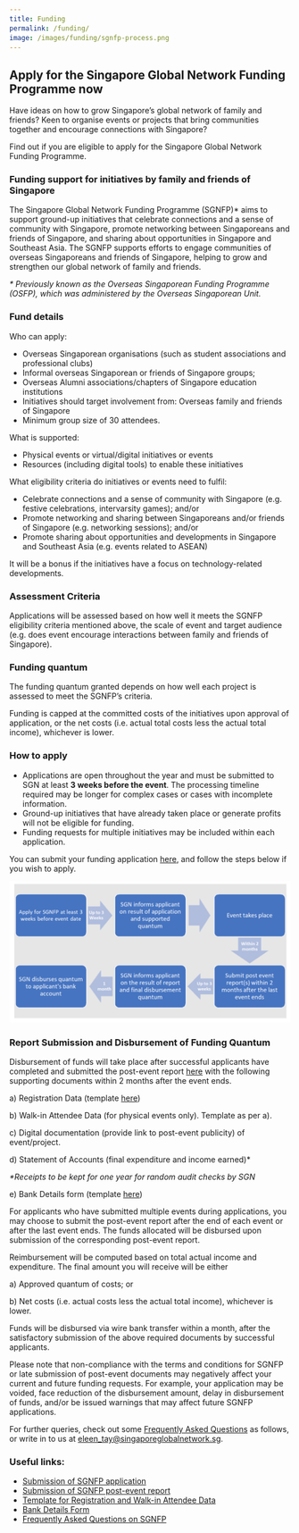 ```yaml
---
title: Funding
permalink: /funding/
image: /images/funding/sgnfp-process.png
---
```


## Apply for the Singapore Global Network Funding Programme now

Have ideas on how to grow Singapore’s global network of family and friends? Keen to organise events or projects that bring communities together and encourage connections with Singapore? 

Find out if you are eligible to apply for the Singapore Global Network Funding Programme.

### Funding support for initiatives by family and friends of Singapore

The Singapore Global Network Funding Programme (SGNFP)* aims to support ground-up initiatives that celebrate connections and a sense of community with Singapore, promote networking between Singaporeans and friends of Singapore, and sharing about opportunities in Singapore and Southeast Asia. The SGNFP supports efforts to engage communities of overseas Singaporeans and friends of Singapore, helping to grow and strengthen our global network of family and friends.  

_* Previously known as the Overseas Singaporean Funding Programme (OSFP), which was administered by the Overseas Singaporean Unit._ 


### Fund details

Who can apply:

-	Overseas Singaporean organisations (such as student associations and professional clubs)
-	Informal overseas Singaporean or friends of Singapore groups;
-	Overseas Alumni associations/chapters of Singapore education institutions
-	Initiatives should target involvement from: Overseas family and friends of Singapore
-	Minimum group size of 30 attendees. 

What is supported:

-	Physical events or virtual/digital initiatives or events 
-	Resources (including digital tools) to enable these initiatives 

What eligibility criteria do initiatives or events need to fulfil: 

-	Celebrate connections and a sense of community with Singapore (e.g. festive celebrations, intervarsity games); and/or
-	Promote networking and sharing between Singaporeans and/or friends of Singapore (e.g. networking sessions); and/or
-	Promote sharing about opportunities and developments in Singapore and Southeast Asia (e.g. events related to ASEAN)   

It will be a bonus if the initiatives have a focus on technology-related developments.

    
### Assessment Criteria

Applications will be assessed based on how well it meets the SGNFP eligibility criteria mentioned above, the scale of event and target audience (e.g. does event encourage interactions between family and friends of Singapore). 
    
### Funding quantum
    
The funding quantum granted depends on how well each project is assessed to meet the SGNFP’s criteria. 

Funding is capped at the committed costs of the initiatives upon approval of application, or the net costs (i.e. actual total costs less the actual total income), whichever is lower.

### How to apply

-	Applications are open throughout the year and must be submitted to SGN at least **3 weeks before the event**. The processing timeline required may be longer for complex cases or cases with incomplete information.  
-	Ground-up initiatives that have already taken place or generate profits will not be eligible for funding. 
-	Funding requests for multiple initiatives may be included within each application.  
 
You can submit your funding application [here](https://form.gov.sg/5ecc7b04acd2650011515f0d), and follow the steps below if you wish to apply. 

![image](/images/funding/sgnfp-process.png)


### Report Submission and Disbursement of Funding Quantum

Disbursement of funds will take place after successful applicants have completed and submitted the post-event report [here](https://form.gov.sg/5ecc7be90a6127001147cf0f) with the following supporting documents within 2 months after the event ends.

a)	Registration Data (template [here](https://edbsing-my.sharepoint.com/:x:/g/personal/eleen_tay_edb_sg/EbL4Y0pZLyJNiyQ5DTYwzoUBkonOV11ktARfm6hLvWYFNg))

b)	Walk-in Attendee Data (for physical events only). Template as per a). 

c)	Digital documentation (provide link to post-event publicity) of event/project.

d)	Statement of Accounts (final expenditure and income earned)*

_*Receipts to be kept for one year for random audit checks by SGN_

e)	Bank Details form (template [here](https://drive.google.com/file/d/1mwsCF7ZOmz5xFIqasHfSwUEcd15vsmIF/view?usp=sharing))

For applicants who have submitted multiple events during applications, you may choose to submit the post-event report after the end of each event or after the last event ends. The funds allocated will be disbursed upon submission of the corresponding post-event report. 

Reimbursement will be computed based on total actual income and expenditure. The final amount you will receive will be either 

a)	Approved quantum of costs; or 

b)	Net costs (i.e. actual costs less the actual total income), whichever is lower. 

Funds will be disbursed via wire bank transfer within a month, after the satisfactory submission of the above required documents by successful applicants. 

Please note that non-compliance with the terms and conditions for SGNFP or late submission of post-event documents may negatively affect your current and future funding requests. For example, your application may be voided, face reduction of the disbursement amount, delay in disbursement of funds, and/or be issued warnings that may affect future SGNFP applications.

For further queries, check out some [Frequently Asked Questions](https://edbsing-my.sharepoint.com/:b:/g/personal/eleen_tay_edb_sg/ER1PvwG7b0ZDtY0I8B3mqXEB2Mannrr1KCYFFb6-cQsR0A?e=yNqvI4) as follows, or write in to us at [eleen_tay@singaporeglobalnetwork.sg](mailto:eleen_tay@singaporeglobalnetwork.sg). 

### Useful links:

-	[Submission of SGNFP application](https://form.gov.sg/5ecc7b04acd2650011515f0d)
-	[Submission of SGNFP post-event report](https://form.gov.sg/5ecc7be90a6127001147cf0f)
-	[Template for Registration and Walk-in Attendee Data](https://edbsing-my.sharepoint.com/:x:/g/personal/eleen_tay_edb_sg/EbL4Y0pZLyJNiyQ5DTYwzoUBkonOV11ktARfm6hLvWYFNg)
-	[Bank Details Form](https://drive.google.com/file/d/1mwsCF7ZOmz5xFIqasHfSwUEcd15vsmIF/view?usp=sharing)
-	[Frequently Asked Questions on SGNFP](https://edbsing-my.sharepoint.com/:b:/g/personal/eleen_tay_edb_sg/ER1PvwG7b0ZDtY0I8B3mqXEB2Mannrr1KCYFFb6-cQsR0A?e=yNqvI4)

